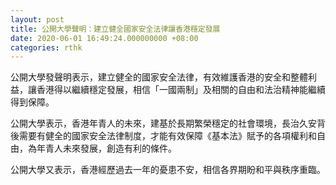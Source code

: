 ```yaml
---
layout: post
title: 公開大學聲明：建立健全國家安全法律讓香港穩定發展
date: 2020-06-01 16:49:24.000000000 +08:00
categories: rthk
---
```


公開大學發聲明表示，建立健全的國家安全法律，有效維護香港的安全和整體利益，讓香港得以繼續穩定發展，相信「一國兩制」及相關的自由和法治精神能繼續得到保障。
 
公開大學表示，香港年青人的未來，建基於長期繁榮穩定的社會環境，長治久安背後需要有健全的國家安全法律制度，才能有效保障《基本法》賦予的各項權利和自由，為年青人未來發展，創造有利的條件。
 
公開大學又表示，香港經歷過去一年的憂患不安，相信各界期盼和平與秩序重臨。
